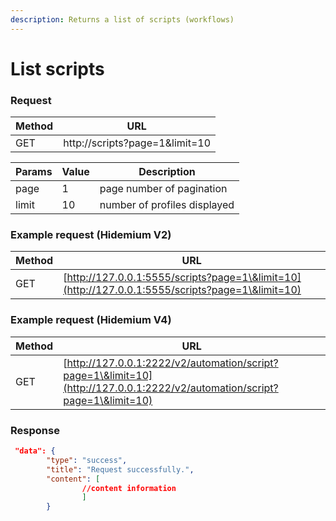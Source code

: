 ```yaml
---
description: Returns a list of scripts (workflows)
---
```


# List scripts

### Request

| Method | URL                             |
| ------ | ------------------------------- |
| GET    | http://scripts?page=1\&limit=10 |

| Params | Value | Description                  |
| ------ | ----- | ---------------------------- |
| page   | 1     | page number of pagination    |
| limit  | 10    | number of profiles displayed |

### Example request (Hidemium V2)

| Method | URL                                                                                              |
| ------ | ------------------------------------------------------------------------------------------------ |
| GET    | [http://127.0.0.1:5555/scripts?page=1\&limit=10](http://127.0.0.1:5555/scripts?page=1\&limit=10) |

### Example request (Hidemium V4)

| Method | URL                                                                                                                        |
| ------ | -------------------------------------------------------------------------------------------------------------------------- |
| GET    | [http://127.0.0.1:2222/v2/automation/script?page=1\&limit=10](http://127.0.0.1:2222/v2/automation/script?page=1\&limit=10) |

### **Response**

```json
 "data": {
        "type": "success",
        "title": "Request successfully.",
        "content": [
                //content information 
                ]
        }
```

